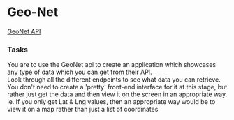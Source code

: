 # Geo-Net 

[GeoNet API](https://api.geonet.org.nz/) 

### Tasks 
You are to use the GeoNet api to create an application which showcases any type of data which you can get from their API.  
Look through all the different endpoints to see what data you can retrieve.  
You don't need to create a 'pretty' front-end interface for it at this stage, but rather just get the data and then view it on the screen in an appropriate way.  
ie. If you only get Lat & Lng values, then an appropriate way would be to view it on a map rather than just a list of coordinates

